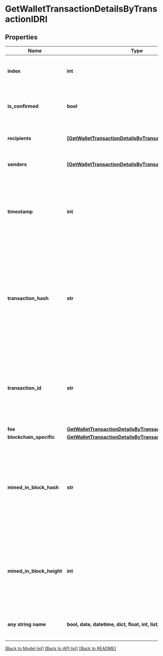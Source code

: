 # GetWalletTransactionDetailsByTransactionIDRI


## Properties
Name | Type | Description | Notes
------------ | ------------- | ------------- | -------------
**index** | **int** | Represents the index position of the transaction in the specific block. | 
**is_confirmed** | **bool** | Represents the state of the transaction whether it is confirmed or not confirmed. | 
**recipients** | [**[GetWalletTransactionDetailsByTransactionIDRIRecipients]**](GetWalletTransactionDetailsByTransactionIDRIRecipients.md) | Object Array representation of transaction receivers | 
**senders** | [**[GetWalletTransactionDetailsByTransactionIDRISenders]**](GetWalletTransactionDetailsByTransactionIDRISenders.md) | Object Array representation of transaction senders | 
**timestamp** | **int** | Defines the exact date/time in Unix Timestamp when this transaction was mined, confirmed or first seen in Mempool, if it is unconfirmed. | 
**transaction_hash** | **str** | Represents the same as &#x60;transactionId&#x60; for account-based protocols like Ethereum, while it could be different in UTXO-based protocols like Bitcoin. E.g., in UTXO-based protocols &#x60;hash&#x60; is different from &#x60;transactionId&#x60; for SegWit transactions. | 
**transaction_id** | **str** | Represents the unique identifier of a transaction, i.e. it could be &#x60;transactionId&#x60; in UTXO-based protocols like Bitcoin, and transaction &#x60;hash&#x60; in Ethereum blockchain. | 
**fee** | [**GetWalletTransactionDetailsByTransactionIDRIFee**](GetWalletTransactionDetailsByTransactionIDRIFee.md) |  | 
**blockchain_specific** | [**GetWalletTransactionDetailsByTransactionIDRIBS**](GetWalletTransactionDetailsByTransactionIDRIBS.md) |  | 
**mined_in_block_hash** | **str** | Represents the hash of the block where this transaction was mined/confirmed for first time. The hash is defined as a cryptographic digital fingerprint made by hashing the block header twice through the SHA256 algorithm. | [optional] 
**mined_in_block_height** | **int** | Represents the hight of the block where this transaction was mined/confirmed for first time. The height is defined as the number of blocks in the blockchain preceding this specific block. | [optional] 
**any string name** | **bool, date, datetime, dict, float, int, list, str, none_type** | any string name can be used but the value must be the correct type | [optional]

[[Back to Model list]](../README.md#documentation-for-models) [[Back to API list]](../README.md#documentation-for-api-endpoints) [[Back to README]](../README.md)


